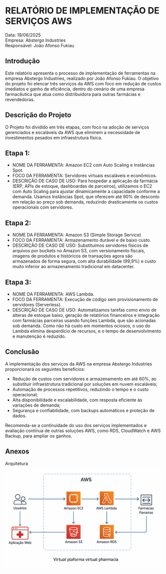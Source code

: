 # RELATÓRIO DE IMPLEMENTAÇÃO DE SERVIÇOS AWS
Data: 19/06/2025</br>
Empresa: Abstergo Industries</br>
Responsável: João Afonso Fukiau</br>

## Introdução

Este relatório apresenta o processo de implementação de ferramentas na empresa Abstergo Industries, realizado por João Afonso Fukiau. O objetivo do projeto foi elencar três serviços 
da AWS com foco em redução de custos imediatos e ganho de eficiência, dentro do cenário de 
uma empresa farmacêutica que atua como distribuidora para outras farmácias e revendedoras.

## Descrição do Projeto

O Projeto foi dividido em três etapas, com foco na adoção de serviços gerenciados e escaláveis da AWS que eliminem a necessidade de investimentos pesados em infraestrutura física.

## Etapa 1:

- NOME DA FERRAMENTA: Amazon EC2 com Auto Scaling e Instâncias Spot.
- FOCO DA FERRAMENTA: Servidores virtuais escaláveis e econômicos.
- DESCRIÇÃO DE CASO DE USO: Para hospedar a aplicação da farmácia (ERP, APIs de 
estoque, dashboardas de parceiros), utilizamos o EC2 com Auto Scaling para ajustar 
dinamicamente a capacidade conforme a demanda. Usamos Instâncias Spot, que 
oferecem até 90% de desconto em relação ao preço sob demanda, reduzindo 
drasticamente os custos operacionais com servidores.

## Etapa 2:

- NOME DA FERRAMENTA: Amazon S3 (Simple Storage Service)
- FOCO DA FERRAMENTA: Armazenamento durável e de baixo custo.
- DESCRIÇÃO DE CASO DE USO: Substituímos servidores físicos de arquivos por buckets no 
Amazon S3, com versionamento fiscais, imagens de produtos e históricos de transações 
agora são armazenados de forma segura, com alta durabilidade (99,9%) e custo muito 
inferior ao armazenamento tradicional em datacenter.

## Etapa 3:

- NOME DA FERRAMENTA: AWS Lambda.
- FOCO DA FERRAMENTA: Execução de código sem provisionamento de servidores 
(Serverless).
- DESCRIÇÃO DE CASO DE USO: Automatizamos tarefas como envio de alteras de estoque 
baixo, geração de relatórios financeiros e integração com farmácias parceiras usando 
funções Lambda, que são acionadas sob demanda. Como não há custo em momentos 
ociosos, o uso do Lambda elimina desperdício de recursos, e o tempo de 
desenvolvimento e manutenção é reduzido.

## Conclusão

A implementação dos serviços da AWS na empresa Abstergo Industries proporcionará 
os seguintes benefícios:
- Redução de custos com servidores e armazenamento em até 60%, ao substituir 
infraestrutura tradicional por soluções em nuvem escaláveis;
- Automação de processos repetitivos, reduzindo o tempo e o custo operacional;
- Alta disponibilidade e escalabilidade, com resposta eficiente às variações de demanda;
- Segurança e confiabilidade, com backups automáticos e proteção de dados.

Recomenda-se a continuidade do uso dos serviços implementados e avaliação contínua 
de outras soluções AWS, como RDS, CloudWatch e AWS Backup, para ampliar os 
ganhos.

## Anexos

Arquitetura
![Infraestrura](./assets/infraestrutura.png)
